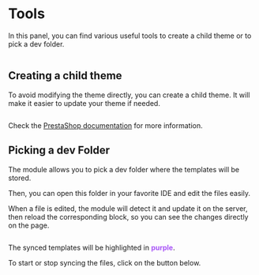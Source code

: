 # Tools

In this panel, you can find various useful tools to create a child theme or to pick a dev folder.

<img srcset="/devtools/images/tools.jpg 2x" class="border">

## Creating a child theme

To avoid modifying the theme directly, you can create a child theme. It will make it easier to
update your theme if needed.

<img srcset="/devtools/images/child-theme.jpg 2x" class="border padding">

Check
the [PrestaShop documentation](https://devdocs.prestashop.com/1.7/themes/reference/template-inheritance/parent-child-feature/)
for more information.

## Picking a dev Folder

The module allows you to pick a dev folder where the templates will be stored.

Then, you can open this folder in your favorite IDE and edit the files easily.

When a file is edited, the module will detect it and update it on the server, then reload the
corresponding block, so you can see the changes directly on the page.

<img srcset="/devtools/images/vscode.jpg 2x">

The synced templates will be highlighted in <span style="color: #a855f7">**purple**</span>.

To start or stop syncing the files, click on the button below.

<img srcset="/devtools/images/sync-icon.jpg 2x" class="border">
